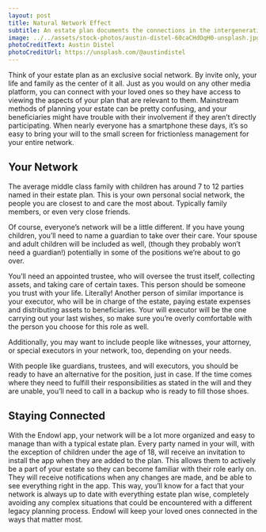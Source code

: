 ```yaml
---
layout: post
title: Natural Network Effect
subtitle: An estate plan documents the connections in the intergenerational human social network
image: ../../assets/stock-photos/austin-distel-60caCHdOqH0-unsplash.jpg
photoCreditText: Austin Distel
photoCreditUrl: https://unsplash.com/@austindistel
---
```

Think of your estate plan as an exclusive social network. By invite only, your life and family as the center of it all. Just as you would on any other media platform, you can connect with your loved ones so they have access to viewing the aspects of your plan that are relevant to them. Mainstream methods of planning your estate can be pretty confusing, and your beneficiaries might have trouble with their involvement if they aren’t directly participating. When nearly everyone has a smartphone these days, it’s so easy to bring your will to the small screen for frictionless management for your entire network. 

## Your Network 
The average middle class family with children has around 7 to 12 parties named in their estate plan. This is your own personal social network, the people you are closest to and care the most about. Typically family members, or even very close friends. 

Of course, everyone’s network will be a little different. If you have young children, you’ll need to name a guardian to take over their care. Your spouse and adult children will be included as well, (though they probably won’t need a guardian!) potentially in some of the positions we’re about to go over. 

You’ll need an appointed trustee, who will oversee the trust itself, collecting assets, and taking care of certain taxes. This person should be someone you trust with your life. Literally! Another person of similar importance is your executor, who will be in charge of the estate, paying estate expenses and distributing assets to beneficiaries. Your will executor will be the one carrying out your last wishes, so make sure you’re overly comfortable with the person you choose for this role as well. 

Additionally, you may want to include people like witnesses, your attorney, or special executors in your network, too, depending on your needs. 

With people like guardians, trustees, and will executors, you should be ready to have an alternative for the position, just in case. If the time comes where they need to fulfill their responsibilities as stated in the will and they are unable, you’ll need to call in a backup who is ready to fill those shoes. 

## Staying Connected 
With the Endowl app, your network will be a lot more organized and easy to manage than with a typical estate plan. Every party named in your will, with the exception of children under the age of 18, will receive an invitation to install the app when they are added to the plan. This allows them to actively be a part of your estate so they can become familiar with their role early on. They will receive notifications when any changes are made, and be able to see everything right in the app. This way, you’ll know for a fact that your network is always up to date with everything estate plan wise, completely avoiding any complex situations that could be encountered with a different legacy planning process. Endowl will keep your loved ones connected in the ways that matter most. 
